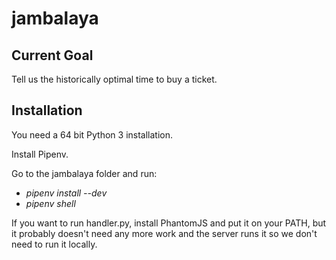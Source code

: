 # jambalaya

## Current Goal

Tell us the historically optimal time to buy a ticket.

## Installation
You need a 64 bit Python 3 installation.

Install Pipenv.

Go to the jambalaya folder and run:

* *pipenv install --dev*
* *pipenv shell*

If you want to run handler.py, install PhantomJS and put it on your PATH, but it probably
doesn't need any more work and the server runs it so we don't need to run it locally.

